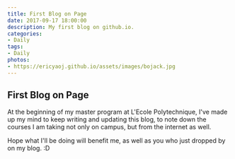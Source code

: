 ```yaml
---
title: First Blog on Page
date: 2017-09-17 18:00:00
description: My first blog on github.io.
categories:
- Daily
tags:
- Daily
photos:
- https://ericyaoj.github.io/assets/images/bojack.jpg
---
```


## First Blog on Page

At the beginning of my master program at L'Ecole Polytechnique, I've made up my mind to keep writing and updating this blog, to note down the courses I am taking not only on campus, but from the internet as well.

<!--more-->

Hope what I'll be doing will benefit me, as well as you who just dropped by on my blog. :D